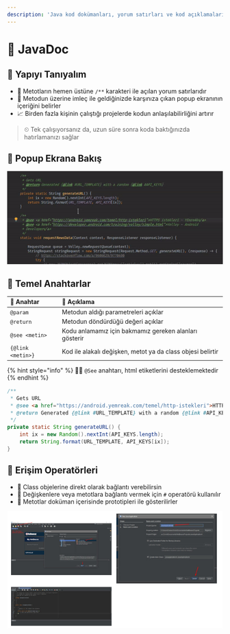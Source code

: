```yaml
---
description: 'Java kod dokümanları, yorum satırları ve kod açıklamaları'
---
```


# 📝 JavaDoc

## 🔰 Yapıyı Tanıyalım

* 📝 Metotların hemen üstüne `/**` karakteri ile açılan yorum satırlarıdır
* 📃 Metodun üzerine imleç ile geldiğinizde karşınıza çıkan popup ekranının içeriğini belirler
* 📈 Birden fazla kişinin çalıştığı projelerde kodun anlaşılabilirliğini artırır

> ⏲ Tek çalışıyorsanız da, uzun süre sonra koda baktığınızda hatırlamanızı sağlar

## 👀 Popup Ekrana Bakış

![](.gitbook/assets/ezgif-1-72be658495e1.gif)

## 🧱 Temel Anahtarlar

| 💎 Anahtar | 📝 Açıklama |
| :--- | :--- |
| `@param` | Metodun aldığı parametreleri açıklar |
| `@return` | Metodun döndürdüğü değeri açıklar |
| `@see <metin>` | Kodu anlamamız için bakmamız gereken alanları gösterir |
| `{@link <metin>}` | Kod ile alakalı değişken, metot ya da class objesi belirtir |

{% hint style="info" %}
‍🧙‍♂ `@See` anahtarı, html etiketlerini desteklemektedir
{% endhint %}

```java
/**
 * Gets URL
 * @see <a href="https://android.yemreak.com/temel/http-istekleri">HTTPS istekleri ~ YEmreAk</a>
 * @return Generated {@link #URL_TEMPLATE} with a random {@link #API_KEYS}
 */
private static String generateURL() {
    int ix = new Random().nextInt(API_KEYS.length);
    return String.format(URL_TEMPLATE, API_KEYS[ix]);
}
```

## 🐣 Erişim Operatörleri

* 📌 Class objelerine direkt olarak bağlantı verebilirsin
* 💎 Değişkenlere veya metotlara bağlantı vermek için `#` operatörü kullanılır
* 💠 Metotlar doküman içerisinde prototipleri ile gösterilirler

![](.gitbook/assets/image%20%289%29.png)

